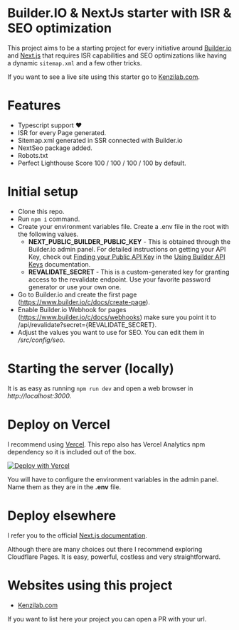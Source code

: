 # Builder.IO & NextJs starter with ISR & SEO optimization

This project aims to be a starting project for every initiative around [Builder.io](https://builder.io) and [Next.js](https://nextjs.org) that requires ISR capabilities and SEO optimizations like having a dynamic `sitemap.xml` and a few other tricks.

If you want to see a live site using this starter go to [Kenzilab.com](https://kenzilab.com).

# Features

- Typescript support ❤️
- ISR for every Page generated.
- Sitemap.xml generated in SSR connected with Builder.io
- NextSeo package added.
- Robots.txt
- Perfect Lighthouse Score 100 / 100 / 100 / 100 by default.

# Initial setup

- Clone this repo.
- Run `npm i` command.
- Create your environment variables file. Create a .env file in the root with the following values.
  - **NEXT_PUBLIC_BUILDER_PUBLIC_KEY** - This is obtained through the Builder.io admin panel. For detailed instructions on getting your API Key, check out [Finding your Public API Key](https://www.builder.io/c/docs/using-your-api-key#finding-your-public-api-key) in the [Using Builder API Keys](https://www.builder.io/c/docs/using-your-api-key) documentation.
  - **REVALIDATE_SECRET** - This is a custom-generated key for granting access to the revalidate endpoint. Use your favorite password generator or use your own one.
- Go to Builder.io and create the first page (https://www.builder.io/c/docs/create-page).
- Enable Builder.io Webhook for pages (https://www.builder.io/c/docs/webhooks) make sure you point it to /api/revalidate?secret={REVALIDATE_SECRET}.
- Adjust the values you want to use for SEO. You can edit them in _/src/config/seo_.

# Starting the server (locally)

It is as easy as running `npm run dev` and open a web browser in _http://localhost:3000_.

# Deploy on Vercel

I recommend using [Vercel](https://vercel.com). This repo also has Vercel Analytics npm dependency so it is included out of the box.

[![Deploy with Vercel](https://vercel.com/button)](https://vercel.com/new/clone?repository-url=https%3A%2F%2Fgithub.com%2FKenzitron%2Fbuilderio-nextjs-isr-seo-starter)

You will have to configure the environment variables in the admin panel. Name them as they are in the **.env** file.

# Deploy elsewhere

I refer you to the official [Next.js documentation](https://nextjs.org/docs/deployment).

Although there are many choices out there I recommend exploring Cloudflare Pages. It is easy, powerful, costless and very straightforward.

# Websites using this project

- [Kenzilab.com](https://kenzilab.com)

If you want to list here your project you can open a PR with your url.
